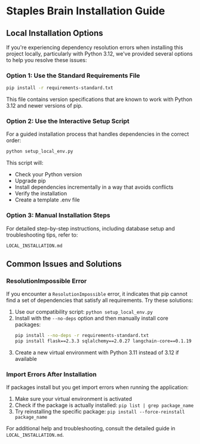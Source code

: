 # Staples Brain Installation Guide

## Local Installation Options

If you're experiencing dependency resolution errors when installing this project locally, particularly with Python 3.12, we've provided several options to help you resolve these issues:

### Option 1: Use the Standard Requirements File

```bash
pip install -r requirements-standard.txt
```

This file contains version specifications that are known to work with Python 3.12 and newer versions of pip.

### Option 2: Use the Interactive Setup Script

For a guided installation process that handles dependencies in the correct order:

```bash
python setup_local_env.py
```

This script will:
- Check your Python version
- Upgrade pip
- Install dependencies incrementally in a way that avoids conflicts
- Verify the installation
- Create a template .env file

### Option 3: Manual Installation Steps

For detailed step-by-step instructions, including database setup and troubleshooting tips, refer to:

```
LOCAL_INSTALLATION.md
```

## Common Issues and Solutions

### ResolutionImpossible Error

If you encounter a `ResolutionImpossible` error, it indicates that pip cannot find a set of dependencies that satisfy all requirements. Try these solutions:

1. Use our compatibility script: `python setup_local_env.py`
2. Install with the `--no-deps` option and then manually install core packages:
   ```bash
   pip install --no-deps -r requirements-standard.txt
   pip install flask==2.3.3 sqlalchemy==2.0.27 langchain-core==0.1.19 langchain-community==0.0.18 langchain-openai==0.0.5 langchain==0.0.335 openai==1.6.1
   ```
3. Create a new virtual environment with Python 3.11 instead of 3.12 if available

### Import Errors After Installation

If packages install but you get import errors when running the application:

1. Make sure your virtual environment is activated
2. Check if the package is actually installed: `pip list | grep package_name`
3. Try reinstalling the specific package: `pip install --force-reinstall package_name`

For additional help and troubleshooting, consult the detailed guide in `LOCAL_INSTALLATION.md`.